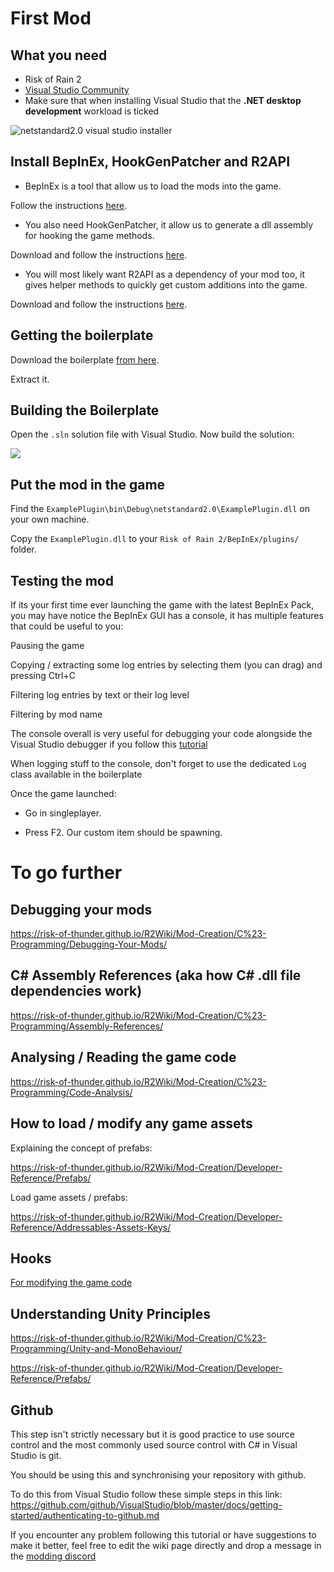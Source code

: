 # First Mod

## What you need

- Risk of Rain 2
- <a href="https://visualstudio.microsoft.com/thank-you-downloading-visual-studio/?sku=Community&rel=16" target="_blank">Visual Studio Community</a>
- Make sure that when installing Visual Studio that the **.NET desktop development** workload is ticked

![netstandard2.0 visual studio installer](https://github.com/risk-of-thunder/R2Wiki/blob/master/media/netstandard2.0Framework.png?raw=true)

## Install BepInEx, HookGenPatcher and R2API

- BepInEx is a tool that allow us to load the mods into the game.

Follow the instructions [here](https://risk-of-thunder.github.io/R2Wiki/Tools/BepInEx/).

- You also need HookGenPatcher, it allow us to generate a dll assembly for hooking the game methods.

Download and follow the instructions [here](https://thunderstore.io/package/RiskofThunder/HookGenPatcher/).

- You will most likely want R2API as a dependency of your mod too, it gives helper methods to quickly get custom additions into the game.

Download and follow the instructions [here](https://thunderstore.io/package/tristanmcpherson/R2API/).

## Getting the boilerplate

Download the boilerplate [from here](https://github.com/xiaoxiao921/R2Boilerplate/archive/master.zip).

Extract it.

## Building the Boilerplate

Open the `.sln` solution file with Visual Studio. Now build the solution:

![](https://raw.githubusercontent.com/risk-of-thunder/R2Wiki/master/media/bepinex/build_solution.png)

## Put the mod in the game

Find the `ExamplePlugin\bin\Debug\netstandard2.0\ExamplePlugin.dll` on your own machine.

Copy the `ExamplePlugin.dll` to your `Risk of Rain 2/BepInEx/plugins/` folder.

## Testing the mod

If its your first time ever launching the game with the latest BepInEx Pack, you may have notice the BepInEx GUI has a console, it has multiple features that could be useful to you:

Pausing the game

Copying / extracting some log entries by selecting them (you can drag) and pressing Ctrl+C

Filtering log entries by text or their log level

Filtering by mod name

The console overall is very useful for debugging your code alongside the Visual Studio debugger if you follow this [tutorial](https://risk-of-thunder.github.io/R2Wiki/Mod-Creation/C%23-Programming/Debugging-Your-Mods/)

When logging stuff to the console, don't forget to use the dedicated `Log` class available in the boilerplate

Once the game launched:

- Go in singleplayer.

- Press F2. Our custom item should be spawning.


# To go further

## Debugging your mods

https://risk-of-thunder.github.io/R2Wiki/Mod-Creation/C%23-Programming/Debugging-Your-Mods/

## C# Assembly References (aka how C# .dll file dependencies work)

https://risk-of-thunder.github.io/R2Wiki/Mod-Creation/C%23-Programming/Assembly-References/

## Analysing / Reading the game code

https://risk-of-thunder.github.io/R2Wiki/Mod-Creation/C%23-Programming/Code-Analysis/

## How to load / modify any game assets

Explaining the concept of prefabs:

https://risk-of-thunder.github.io/R2Wiki/Mod-Creation/Developer-Reference/Prefabs/

Load game assets / prefabs:

https://risk-of-thunder.github.io/R2Wiki/Mod-Creation/Developer-Reference/Addressables-Assets-Keys/

## Hooks

[For modifying the game code](https://risk-of-thunder.github.io/R2Wiki/Mod-Creation/C%23-Programming/Hooking/)

## Understanding Unity Principles

https://risk-of-thunder.github.io/R2Wiki/Mod-Creation/C%23-Programming/Unity-and-MonoBehaviour/

https://risk-of-thunder.github.io/R2Wiki/Mod-Creation/Developer-Reference/Prefabs/



## Github

This step isn't strictly necessary but it is good practice to use source control and the most commonly used source control with C# in Visual Studio is git.

You should be using this and synchronising your repository with github.

To do this from Visual Studio follow these simple steps in this link: https://github.com/github/VisualStudio/blob/master/docs/getting-started/authenticating-to-github.md

If you encounter any problem following this tutorial or have suggestions to make it better, feel free to edit the wiki page directly and drop a message in the [modding discord](https://discord.gg/5MbXZvd)
